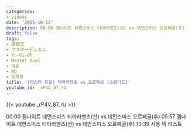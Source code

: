 ```yaml
---
categories:
- videos
date: '2025-10-13'
description: 00:00 젬나이트 데먼스미스 티아라멘츠(선) vs 데먼스미스 오르페골(후)
draft: false
tags:
- 遊戯王
- マスターデュエル
- Yu-Gi-Oh
- Master Duel
- 마듀
- MD
- 유희왕
title: '[마스터 듀얼] 티아라멘츠 vs 오르페골 [스탠다드]'
youtube_id: _rP4V_87_rU
---
```



{{< youtube _rP4V_87_rU >}}

00:00 젬나이트 데먼스미스 티아라멘츠(선) vs 데먼스미스 오르페골(후)
05:57 젬나이트 데먼스미스 티아라멘츠(선) vs 데먼스미스 오르페골(후)
10:39 사용 덱 리스트